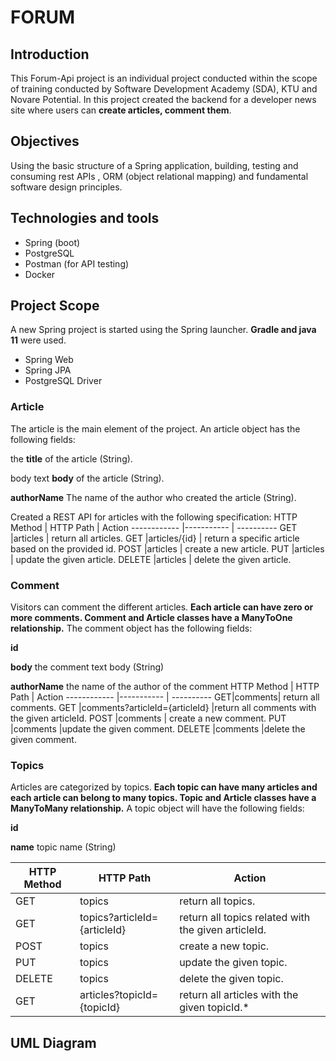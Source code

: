 # FORUM
## Introduction

This Forum-Api project is an individual project conducted within the scope of training conducted by Software Development Academy (SDA), KTU and Novare Potential. In this project created the backend for a developer news site where users can **create articles, comment them**.
## Objectives

Using the basic structure of a Spring application, building, testing and consuming rest APIs , ORM (object relational mapping)  and fundamental software design principles.

## Technologies and tools 

* Spring (boot)
* PostgreSQL
* Postman (for API testing)
* Docker


## Project Scope

A new Spring project is started using the Spring launcher. **Gradle and java 11** were used.

* Spring Web
* Spring JPA
* PostgreSQL Driver

### Article

The article is the main element of the project. An article object has the following fields:

the **title** of the article (String).

body text **body** of the article (String).

**authorName** The name of the author who created the article (String).

Created a REST API for articles with the following specification:
HTTP Method | HTTP Path | Action
------------ |----------- | ----------
GET   |articles   | return all articles.
GET   |articles/{id}  | return a specific article based on the provided id.
POST   |articles    | create a new article.
PUT   |articles   | update the given article.
DELETE  |articles  |  delete the given article.


### Comment

Visitors can comment the different articles. **Each article can have zero or more comments. Comment and Article classes have a ManyToOne relationship.** The comment object has the following fields:

**id**

**body** the comment text body (String)

**authorName** the name of the author of the comment
HTTP Method | HTTP Path | Action
------------ |----------- | ----------
GET|comments| return all comments.
GET |comments?articleId={articleId} |return all comments with the given articleId.
POST   |comments   | create a new comment.
PUT     |comments   |update the given comment.
DELETE  |comments   |delete the given comment.



### Topics

Articles are categorized by topics. **Each topic can have many articles and each article can belong to many topics. Topic and Article classes have a ManyToMany relationship.** A topic object will have the following fields:

**id**

**name** topic name (String)

HTTP Method | HTTP Path | Action
------------ |----------- | ----------
GET|    topics  | return all topics.
GET   | topics?articleId={articleId}  | return all topics related with the given articleId.
POST  | topics   | create a new topic.
PUT   | topics    | update the given topic.
DELETE  | topics    | delete the given topic.
GET     |articles?topicId={topicId} | return all articles with the given topicId.*


## UML Diagram


